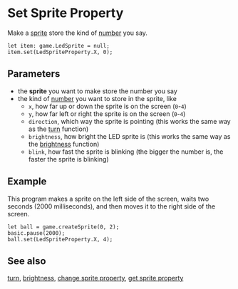 # Set Sprite Property

Make a [sprite](/makecode-blockeditor/reference/game/create-sprite) store the kind of [number](/types/number) you say.

```sig
let item: game.LedSprite = null;
item.set(LedSpriteProperty.X, 0);
```

## Parameters

* the **sprite** you want to make store the number you say
* the kind of [number](/types/number) you want to store in the sprite, like
    * ``x``, how far up or down the sprite is on the screen (`0`-`4`)
    * ``y``, how far left or right the sprite is on the screen (`0`-`4`)
    * ``direction``, which way the sprite is pointing (this works the same way as the [turn](/makecode-blockeditor/reference/game/turn) function)
    * ``brightness``, how bright the LED sprite is (this works the same way as the [brightness](/makecode-blockeditor/reference/led/brightness) function)
    * ``blink``, how fast the sprite is blinking (the bigger the number is, the faster the sprite is blinking)

## Example

This program makes a sprite on the left side of the screen,
waits two seconds (2000 milliseconds),
and then moves it to the right side of the screen.

```blocks
let ball = game.createSprite(0, 2);
basic.pause(2000);
ball.set(LedSpriteProperty.X, 4);
```

## See also

[turn](/makecode-blockeditor/reference/game/turn),
[brightness](/makecode-blockeditor/reference/led/brightness),
[change sprite property](/makecode-blockeditor/reference/game/change),
[get sprite property](/makecode-blockeditor/reference/game/get)
